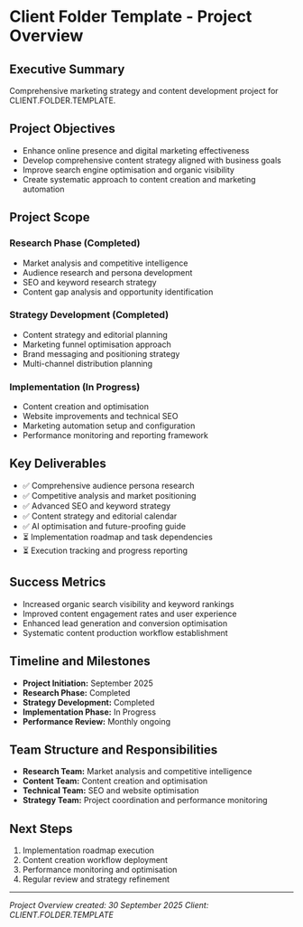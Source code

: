 # Client Folder Template - Project Overview

## Executive Summary
Comprehensive marketing strategy and content development project for CLIENT.FOLDER.TEMPLATE.

## Project Objectives
- Enhance online presence and digital marketing effectiveness
- Develop comprehensive content strategy aligned with business goals
- Improve search engine optimisation and organic visibility
- Create systematic approach to content creation and marketing automation

## Project Scope

### Research Phase (Completed)
- Market analysis and competitive intelligence
- Audience research and persona development
- SEO and keyword research strategy
- Content gap analysis and opportunity identification

### Strategy Development (Completed)
- Content strategy and editorial planning
- Marketing funnel optimisation approach
- Brand messaging and positioning strategy
- Multi-channel distribution planning

### Implementation (In Progress)
- Content creation and optimisation
- Website improvements and technical SEO
- Marketing automation setup and configuration
- Performance monitoring and reporting framework

## Key Deliverables
- ✅ Comprehensive audience persona research
- ✅ Competitive analysis and market positioning
- ✅ Advanced SEO and keyword strategy
- ✅ Content strategy and editorial calendar
- ✅ AI optimisation and future-proofing guide
- ⏳ Implementation roadmap and task dependencies
- ⏳ Execution tracking and progress reporting

## Success Metrics
- Increased organic search visibility and keyword rankings
- Improved content engagement rates and user experience
- Enhanced lead generation and conversion optimisation
- Systematic content production workflow establishment

## Timeline and Milestones
- **Project Initiation:** September 2025
- **Research Phase:** Completed
- **Strategy Development:** Completed
- **Implementation Phase:** In Progress
- **Performance Review:** Monthly ongoing

## Team Structure and Responsibilities
- **Research Team:** Market analysis and competitive intelligence
- **Content Team:** Content creation and optimisation
- **Technical Team:** SEO and website optimisation
- **Strategy Team:** Project coordination and performance monitoring

## Next Steps
1. Implementation roadmap execution
2. Content creation workflow deployment
3. Performance monitoring and optimisation
4. Regular review and strategy refinement

---
*Project Overview created: 30 September 2025*
*Client: CLIENT.FOLDER.TEMPLATE*
